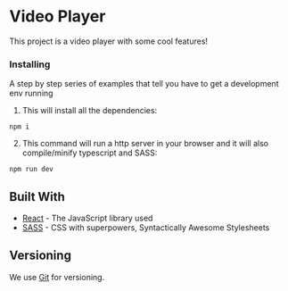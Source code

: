 # Video Player

This project is a video player with some cool features!

### Installing

A step by step series of examples that tell you have to get a development env running

1. This will install all the dependencies:

```
npm i
```

2. This command will run a http server in your browser and it will also compile/minify typescript and SASS:

```
npm run dev
```

## Built With

* [React](https://reactjs.org/) - The JavaScript library used
* [SASS](sass-lang.com/) - CSS with superpowers, Syntactically Awesome Stylesheets

## Versioning

We use [Git](https://git-scm.com/) for versioning.

